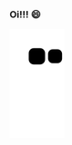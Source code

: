 ### Oi!!! 😄

![Snake animation](https://github.com/JMOgawa/JMOgawa/blob/output/github-contribution-grid-snake.svg)
